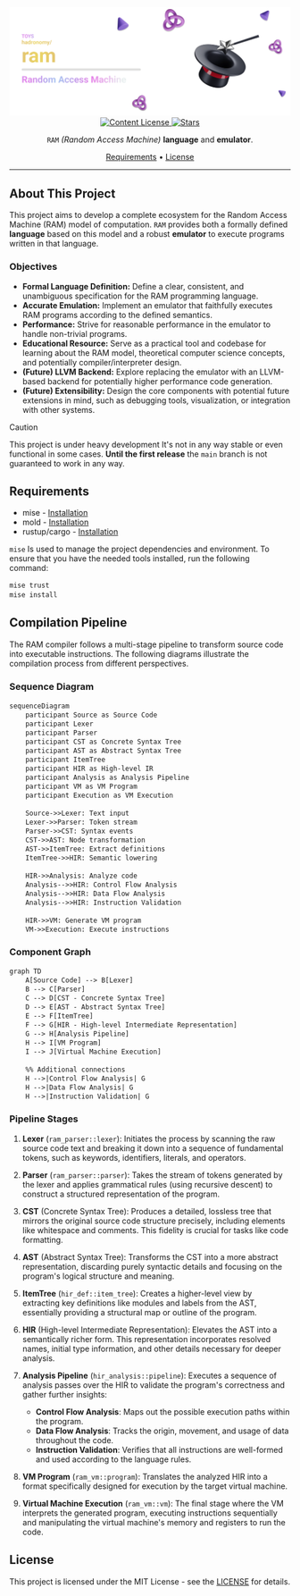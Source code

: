 <div align="center">
  <img src="/.github/images/github-header-image.webp" alt="GitHub Header Image" width="auto" />

  <!-- MIT License -->
  <a href="https://github.com/hadronomy/ram/blob/main/LICENSE">
    <img
      alt="Content License"
      src="https://img.shields.io/github/license/hadronomy/ram?style=for-the-badge&logo=starship&color=ee999f&logoColor=D9E0EE&labelColor=302D41"
    />
  </a>

  <!-- GitHub Repo Stars -->
  <a href="https://github.com/hadronomy/ram/stargazers">
    <img
      alt="Stars"
      src="https://img.shields.io/github/stars/hadronomy/ram?style=for-the-badge&logo=starship&color=c69ff5&logoColor=D9E0EE&labelColor=302D41"
    />
  </a>
  <p></p>
  <span>
    <code>RAM</code> <i>(Random Access Machine)</i> <strong>language</strong> and <strong>emulator</strong>.
  </span>
  <p></p>
  <!-- <a href="#installation">Installation</a> • -->
  <a href="#requirements">Requirements</a> •
  <a href="#license">License</a>
  <hr />

</div>

## About This Project

This project aims to develop a complete ecosystem for the Random Access Machine (RAM) model of computation. `RAM` provides both a formally defined **language** based on this model and a robust **emulator** to execute programs written in that language.

### Objectives

*   **Formal Language Definition:** Define a clear, consistent, and unambiguous specification for the RAM programming language.
*   **Accurate Emulation:** Implement an emulator that faithfully executes RAM programs according to the defined semantics.
*   **Performance:** Strive for reasonable performance in the emulator to handle non-trivial programs.
*   **Educational Resource:** Serve as a practical tool and codebase for learning about the RAM model, theoretical computer science concepts, and potentially compiler/interpreter design.
*   **(Future) LLVM Backend:** Explore replacing the emulator with an LLVM-based backend for potentially higher performance code generation.
*   **(Future) Extensibility:** Design the core components with potential future extensions in mind, such as debugging tools, visualization, or integration with other systems.

> [!CAUTION]
> This project is under heavy development
> It's not in any way stable or even functional in some cases.
> **Until the first release** the `main` branch is not guaranteed
> to work in any way.

## Requirements

- mise - [Installation](https://mise.jdx.dev)
- mold - [Installation](https://github.com/rui314/mold)
- rustup/cargo - [Installation](https://rustup.rs)

`mise` Is used to manage the project dependencies and environment.
To ensure that you have the needed tools installed, run the following command:

```bash
mise trust
mise install
```

## Compilation Pipeline

The RAM compiler follows a multi-stage pipeline to transform source code into executable instructions. The following diagrams illustrate the compilation process from different perspectives.

### Sequence Diagram

```mermaid
sequenceDiagram
    participant Source as Source Code
    participant Lexer
    participant Parser
    participant CST as Concrete Syntax Tree
    participant AST as Abstract Syntax Tree
    participant ItemTree
    participant HIR as High-level IR
    participant Analysis as Analysis Pipeline
    participant VM as VM Program
    participant Execution as VM Execution

    Source->>Lexer: Text input
    Lexer->>Parser: Token stream
    Parser->>CST: Syntax events
    CST->>AST: Node transformation
    AST->>ItemTree: Extract definitions
    ItemTree->>HIR: Semantic lowering

    HIR->>Analysis: Analyze code
    Analysis-->>HIR: Control Flow Analysis
    Analysis-->>HIR: Data Flow Analysis
    Analysis-->>HIR: Instruction Validation

    HIR->>VM: Generate VM program
    VM->>Execution: Execute instructions
```

### Component Graph

```mermaid
graph TD
    A[Source Code] --> B[Lexer]
    B --> C[Parser]
    C --> D[CST - Concrete Syntax Tree]
    D --> E[AST - Abstract Syntax Tree]
    E --> F[ItemTree]
    F --> G[HIR - High-level Intermediate Representation]
    G --> H[Analysis Pipeline]
    H --> I[VM Program]
    I --> J[Virtual Machine Execution]

    %% Additional connections
    H -->|Control Flow Analysis| G
    H -->|Data Flow Analysis| G
    H -->|Instruction Validation| G
```

### Pipeline Stages

1.  **Lexer** (`ram_parser::lexer`): Initiates the process by scanning the raw source code text and breaking it down into a sequence of fundamental tokens, such as keywords, identifiers, literals, and operators.

2.  **Parser** (`ram_parser::parser`): Takes the stream of tokens generated by the lexer and applies grammatical rules (using recursive descent) to construct a structured representation of the program.

3.  **CST** (Concrete Syntax Tree): Produces a detailed, lossless tree that mirrors the original source code structure precisely, including elements like whitespace and comments. This fidelity is crucial for tasks like code formatting.

4.  **AST** (Abstract Syntax Tree): Transforms the CST into a more abstract representation, discarding purely syntactic details and focusing on the program's logical structure and meaning.

5.  **ItemTree** (`hir_def::item_tree`): Creates a higher-level view by extracting key definitions like modules and labels from the AST, essentially providing a structural map or outline of the program.

6.  **HIR** (High-level Intermediate Representation): Elevates the AST into a semantically richer form. This representation incorporates resolved names, initial type information, and other details necessary for deeper analysis.

7.  **Analysis Pipeline** (`hir_analysis::pipeline`): Executes a sequence of analysis passes over the HIR to validate the program's correctness and gather further insights:
    *   **Control Flow Analysis**: Maps out the possible execution paths within the program.
    *   **Data Flow Analysis**: Tracks the origin, movement, and usage of data throughout the code.
    *   **Instruction Validation**: Verifies that all instructions are well-formed and used according to the language rules.

8.  **VM Program** (`ram_vm::program`): Translates the analyzed HIR into a format specifically designed for execution by the target virtual machine.

9.  **Virtual Machine Execution** (`ram_vm::vm`): The final stage where the VM interprets the generated program, executing instructions sequentially and manipulating the virtual machine's memory and registers to run the code.

## License

This project is licensed under the MIT License - see the [LICENSE](LICENSE) for details.
